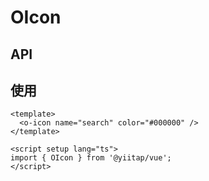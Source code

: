 # OIcon

## API
<component-doc path="vue/components/ui/OIcon" locale="zh" />

## 使用
```vue
<template>
  <o-icon name="search" color="#000000" />
</template>

<script setup lang="ts">
import { OIcon } from '@yiitap/vue';
</script>
```